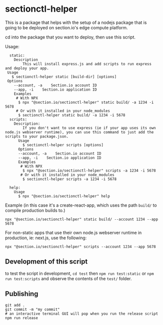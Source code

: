 # sectionctl-helper

This is a package that helps with the setup of a nodejs package that is going to be deployed on section.io's edge compute platform.

cd into the package that you want to deploy, then use this script.

Usage:

```
  static:
    Description
        This will install express.js and add scripts to run express and deploy your app.
 Usage
   $ sectionctl-helper static [build-dir] [options]
 Options
    --account, -a    Section.io account ID
    --app, -i    Section.io application ID
    Examples
     # With NPX
      $ npx "@section.io/sectionctl-helper" static build/ -a 1234 -i 5678
     # Or with it installed in your node_modules
      $ sectionctl-helper static build/ -a 1234 -i 5678
  scripts:
    Description:
        If you don't want to use express (ie if your app uses its own node.js webserver runtime), you can use this command to just add the scripts to your package.json.
      Usage
        $ sectionctl-helper scripts [options]
      Options
      --account, -a    Section.io account ID
      --app, -i    Section.io application ID
      Examples
       # With NPX
        $ npx "@section.io/sectionctl-helper" scripts -a 1234 -i 5678
       # Or with it installed in your node_modules
        $ sectionctl-helper scripts -a 1234 -i 5678

  help:
    Usage
      $ npx "@section.io/sectionctl-helper" help
```

Example (in this case it's a create-react-app, which uses the path `build/` to compile production builds to.)

```
npx "@section.io/sectionctl-helper" static build/ --account 1234 --app 5678
```

For non-static apps that use their own node.js webserver runtime in production, ie: next.js, use the following:

```
npx "@section.io/sectionctl-helper" scripts --account 1234 --app 5678
```

## Development of this script

to test the script in development, `cd test` then `npm run test:static` or `npm run test:scripts` and observe the contents of the `test/` folder.

## Publishing

```
git add .
git commit -m "my commit"
# an interactive terminal GUI will pop when you run the release script
npm run release
```
